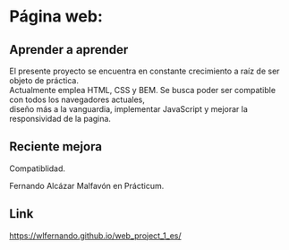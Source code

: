 # Página web:
## Aprender a aprender

El presente proyecto se encuentra en constante crecimiento a raíz de ser objeto de práctica.  
Actualmente emplea HTML, CSS y BEM. Se busca poder ser compatible con todos los navegadores actuales,  
diseño más a la vanguardia, implementar JavaScript y mejorar la responsividad de la pagina.

## Reciente mejora
Compatiblidad.

Fernando Alcázar Malfavón en Prácticum.
## Link
https://wlfernando.github.io/web_project_1_es/